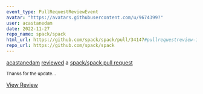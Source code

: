 ```yaml
---
event_type: PullRequestReviewEvent
avatar: "https://avatars.githubusercontent.com/u/9674399?"
user: acastanedam
date: 2022-11-27
repo_name: spack/spack
html_url: https://github.com/spack/spack/pull/34147#pullrequestreview-1195047011
repo_url: https://github.com/spack/spack
---
```


<a href='https://github.com/acastanedam' target='_blank'>acastanedam</a> <a href='https://github.com/spack/spack/pull/34147#pullrequestreview-1195047011' target='_blank'>reviewed</a> a <a href='https://github.com/spack/spack/pull/34147' target='_blank'>spack/spack pull request</a>

<small>Thanks for the update...</small>

<a href='https://github.com/spack/spack/pull/34147#pullrequestreview-1195047011' target='_blank'>View Review</a>